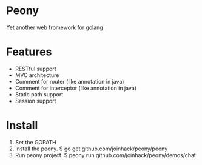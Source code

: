 Peony
==================================
Yet another web fromework for golang

Features
==================================
* RESTful support
* MVC architecture
* Comment for router (like annotation in java)
* Comment for interceptor (like annotation in java)
* Static path support
* Session support

Install
==================================
1. Set the GOPATH 
2. Install the peony. $ go get github.com/joinhack/peony/peony
3. Run peony project. $ peony run github.com/joinhack/peony/demos/chat

